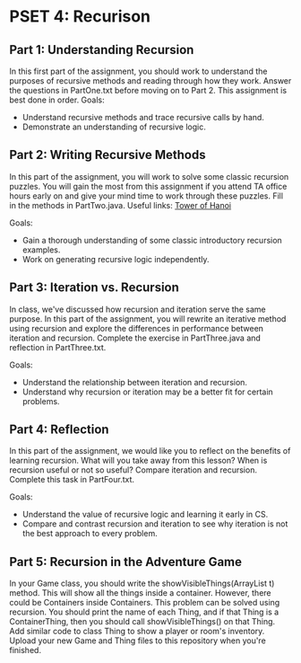# PSET 4: Recurison
## Part 1: Understanding Recursion
In this first part of the assignment, you should work to understand the 
purposes of recursive methods and reading through how they work. Answer the 
questions in PartOne.txt before moving on to Part 2. This assignment is best 
done in order.
Goals:
 * Understand recursive methods and trace recursive calls by hand.
 * Demonstrate an understanding of recursive logic.

## Part 2: Writing Recursive Methods
In this part of the assignment, you will work to solve some classic recursion 
puzzles. You will gain the most from this assignment if you attend TA office 
hours early on and give your mind time to work through these puzzles. Fill in 
the methods in PartTwo.java.
Useful links:
[Tower of Hanoi](https://en.wikipedia.org/wiki/Tower_of_Hanoi)


Goals:
 * Gain a thorough understanding of some classic introductory recursion 
   examples.
 * Work on generating recursive logic independently.

## Part 3: Iteration vs. Recursion
In class, we've discussed how recursion and iteration serve the same purpose. 
In this part of the assignment, you will rewrite an iterative method using 
recursion and explore the differences in performance between iteration and 
recursion. Complete the exercise in PartThree.java and reflection in 
PartThree.txt.

Goals:
 * Understand the relationship between iteration and recursion.
 * Understand why recursion or iteration may be a better fit for certain 
   problems.

## Part 4: Reflection
In this part of the assignment, we would like you to reflect on the 
benefits of learning recursion. What will you take away from this lesson? 
When is recursion useful or not so useful? Compare iteration and recursion. 
Complete this task in PartFour.txt.

Goals:
 * Understand the value of recursive logic and learning it early in CS.
 * Compare and contrast recursion and iteration to see why iteration is not 
   the best approach to every problem.
   
## Part 5: Recursion in the Adventure Game
In your Game class, you should write the showVisibleThings(ArrayList<Thing> t)
method. This will show all the things inside a container. However, there could
be Containers inside Containers. This problem can be solved using recursion. 
You should print the name of each Thing, and if that Thing is a ContainerThing,
then you should call showVisibleThings() on that Thing. Add similar code to 
class Thing to show a player or room's inventory. Upload your new Game and 
Thing files to this repository when you're finished.